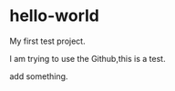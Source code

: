 # hello-world
My first test project.

I am trying to use the Github,this is a test.

add something.
